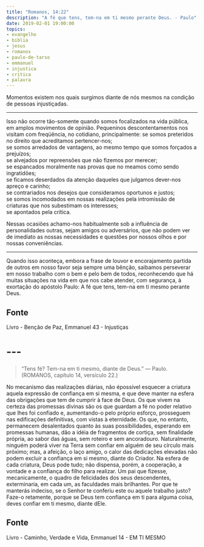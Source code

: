 ```yaml
---
title: "Romanos, 14:22"
description: "A fé que tens, tem-na em ti mesmo perante Deus. - Paulo"
date: 2019-02-01 19:00:00
topics: 
- evangelho
- biblia
- jesus
- romanos
- paulo-de-tarso
- emmanuel
- injustica
- critica
- palavra
---
```


Momentos existem nos quais surgimos diante de nós mesmos na condição de pessoas
injustiçadas. 

***

Isso não ocorre tão-somente
quando somos focalizados na vida pública, em amplos movimentos de
opinião. Pequeninos descontentamentos nos visitam com freqüência, no
cotidiano, principalmente: se somos preteridos no direito que acreditamos
pertencer-nos;  
se somos arredados de vantagens, ao mesmo tempo que somos forçados a prejuízos;  
se alvejados por repreensões que não fizemos por merecer;  
se espancados moralmente nas provas que no meamos como sendo ingratidões;  
se ficamos deserdados da atenção daqueles que julgamos dever-nos apreço e carinho;  
se contrariados nos desejos que consideramos oportunos e justos;  
se somos incomodados em nossas realizações pela intromissão de criaturas que nos subestimam os interesses;  
se apontados pela crítica.

Nessas ocasiões achamo-nos habitualmente sob a influência de personalidades
outras, sejam amigos ou adversários, que não podem ver de imediato as nossas
necessidades e questões por nossos olhos e por nossas conveniências. 

***

Quando isso aconteça, embora a frase de louvor e encorajamento partida de outros
em nosso favor seja sempre uma bênção, saibamos perseverar em nosso trabalho com
o bem e pelo bem de todos, reconhecendo que há muitas situações na vida em que
nos cabe atender, com segurança, à exortação do apóstolo Paulo: A fé que tens,
tem-na em ti mesmo perante Deus.




## Fonte
Livro - Benção de Paz, Emmanuel
43 - Injustiças 



# ---


> “Tens fé? Tem-na em ti mesmo, diante de Deus.” — Paulo.  (ROMANOS, capítulo 14, versículo 22.)

No mecanismo das realizações diárias, não épossível esquecer a criatura
aquela expressão de confiança em si mesma, e que deve manter na esfera das
obrigações que tem de cumprir à face de Deus.
Os que vivem na certeza das promessas divinas são os que guardam a fé
no poder relativo que lhes foi confiado e, aumentando-o pelo próprio esforço,
prosseguem nas edificações definitivas, com vistas à eternidade.
Os que, no entanto, permanecem desalentados quanto às suas
possibilidades, esperando em promessas humanas, dão a idéia de fragmentos
de cortiça, sem finalidade própria, ao sabor das águas, sem roteiro e sem
ancoradouro.
Naturalmente, ninguém poderá viver na Terra sem confiar em alguém de
seu círculo mais próximo; mas, a afeição, o laço amigo, o calor das dedicações
elevadas não podem excluir a confiança em si mesmo, diante do Criador.
Na esfera de cada criatura, Deus pode tudo; não dispensa, porém, a
cooperação, a vontade e a confiança do filho para realizar. Um pai que fizesse,
mecanicamente, o quadro de felicidades dos seus descendentes, exterminaria,
em cada um, as faculdades mais brilhantes.
Por que te manterás indeciso, se o Senhor te conferiu este ou aquele
trabalho justo? Faze-o retamente, porque se Deus tem confiança em ti para
alguma coisa, deves confiar em ti mesmo, diante dEle.

## Fonte
Livro - Caminho, Verdade e Vida, Emmanuel
14 - EM TI MESMO
